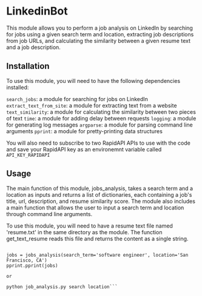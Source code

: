 # LinkedinBot

This module allows you to perform a job analysis on LinkedIn by searching for jobs using a given search term and location, extracting job descriptions from job URLs, and calculating the similarity between a given resume text and a job description.

## Installation
To use this module, you will need to have the following dependencies installed:

`search_jobs`: a module for searching for jobs on LinkedIn
`extract_text_from_site`: a module for extracting text from a website
`text_similarity`: a module for calculating the similarity between two pieces of text
`time`: a module for adding delay between requests
`logging`: a module for generating log messages
`argparse`: a module for parsing command line arguments
`pprint`: a module for pretty-printing data structures

You will also need to subscribe to two RapidAPI APIs to use with the code and save your RapidAPI key as an environemnt variable called `API_KEY_RAPIDAPI`

## Usage
The main function of this module, jobs_analysis, takes a search term and a location as inputs and returns a list of dictionaries, each containing a job's title, url, description, and resume similarity score. The module also includes a main function that allows the user to input a search term and location through command line arguments.

To use this module, you will need to have a resume text file named 'resume.txt' in the same directory as the module. The function get_text_resume reads this file and returns the content as a single string.


```from job_analysis import jobs_analysis

jobs = jobs_analysis(search_term='software engineer', location='San Francisco, CA')
pprint.pprint(jobs)

or 

python job_analysis.py search location```

